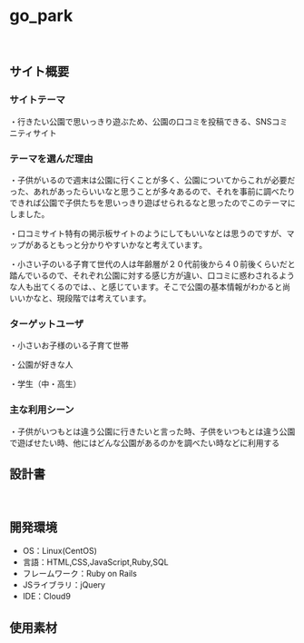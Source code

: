 # go_park
​
## サイト概要

### サイトテーマ
・行きたい公園で思いっきり遊ぶため、公園の口コミを投稿できる、SNSコミニティサイト
​
### テーマを選んだ理由
・子供がいるので週末は公園に行くことが多く、公園についてからこれが必要だった、あれがあったらいいなと思うことが多々あるので、それを事前に調べたりできれば公園で子供たちを思いっきり遊ばせられるなと思ったのでこのテーマにしました。


・口コミサイト特有の掲示板サイトのようにしてもいいなとは思うのですが、マップがあるともっと分かりやすいかなと考えています。


・小さい子のいる子育て世代の人は年齢層が２０代前後から４０前後くらいだと踏んでいるので、それぞれ公園に対する感じ方が違い、口コミに惑わされるような人も出てくるのでは、、と感じています。そこで公園の基本情報がわかると尚いいかなと、現段階では考えています。
​
### ターゲットユーザ
・小さいお子様のいる子育て世帯


・公園が好きな人


・学生（中・高生）
​
### 主な利用シーン
・子供がいつもとは違う公園に行きたいと言った時、子供をいつもとは違う公園で遊ばせたい時、他にはどんな公園があるのかを調べたい時などに利用する
​
## 設計書
<!--テーマを設定・提出する時点では不要です-->
​
## 開発環境
- OS：Linux(CentOS)
- 言語：HTML,CSS,JavaScript,Ruby,SQL
- フレームワーク：Ruby on Rails
- JSライブラリ：jQuery
- IDE：Cloud9
​
## 使用素材
